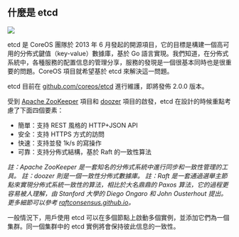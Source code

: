 ## 什麼是 etcd

![](../_images/etcd_logo.png)

etcd 是 CoreOS 團隊於 2013 年 6 月發起的開源項目，它的目標是構建一個高可用的分佈式鍵值（key-value）數據庫，基於 Go 語言實現。我們知道，在分佈式系統中，各種服務的配置信息的管理分享，服務的發現是一個很基本同時也是很重要的問題。CoreOS 項目就希望基於 etcd 來解決這一問題。

etcd 目前在 [github.com/coreos/etcd](https://github.com/coreos/etcd) 進行維護，即將發佈 2.0.0 版本。

受到 [Apache ZooKeeper](http://zookeeper.apache.org/) 項目和 [doozer](https://github.com/ha/doozerd) 項目的啟發，etcd 在設計的時候重點考慮了下面四個要素：
* 簡單：支持 REST 風格的 HTTP+JSON API
* 安全：支持 HTTPS 方式的訪問
* 快速：支持並發 1k/s 的寫操作
* 可靠：支持分佈式結構，基於 Raft 的一致性算法

*註：Apache ZooKeeper 是一套知名的分佈式系統中進行同步和一致性管理的工具。*
*註：doozer 則是一個一致性分佈式數據庫。*
*註：Raft 是一套通過選舉主節點來實現分佈式系統一致性的算法，相比於大名鼎鼎的 Paxos 算法，它的過程更容易被人理解，由 Stanford 大學的 Diego Ongaro 和 John Ousterhout 提出。更多細節可以參考 [raftconsensus.github.io](http://raftconsensus.github.io)。*

一般情況下，用戶使用 etcd 可以在多個節點上啟動多個實例，並添加它們為一個集群。同一個集群中的 etcd 實例將會保持彼此信息的一致性。
